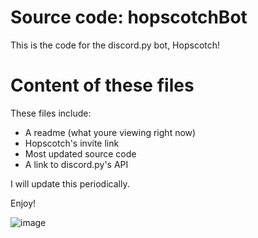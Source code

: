 # Source code: hopscotchBot
This is the code for the discord.py bot, Hopscotch!

# Content of these files
These files include:


- A readme (what youre viewing right now)
- Hopscotch's invite link
- Most updated source code
- A link to discord.py's API

I will update this periodically.




Enjoy!



![image](https://user-images.githubusercontent.com/57851101/110335358-5c71c700-7fe9-11eb-99fd-52c717fe9918.png)
